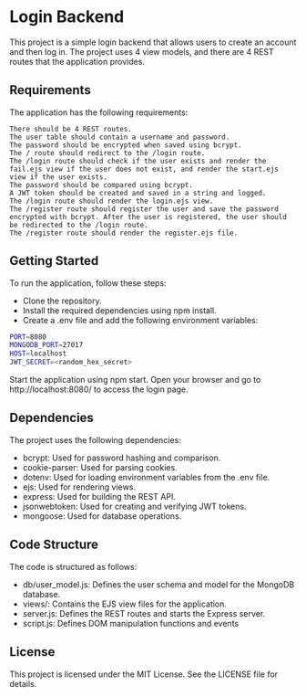 # Login Backend

This project is a simple login backend that allows users to create an account and then log in. The project uses 4 view models, and there are 4 REST routes that the application provides.

## Requirements

The application has the following requirements:

    There should be 4 REST routes.
    The user table should contain a username and password.
    The password should be encrypted when saved using bcrypt.
    The / route should redirect to the /login route.
    The /login route should check if the user exists and render the fail.ejs view if the user does not exist, and render the start.ejs view if the user exists.
    The password should be compared using bcrypt.
    A JWT token should be created and saved in a string and logged.
    The /login route should render the login.ejs view.
    The /register route should register the user and save the password encrypted with bcrypt. After the user is registered, the user should be redirected to the /login route.
    The /register route should render the register.ejs file.

## Getting Started

To run the application, follow these steps:

- Clone the repository.
- Install the required dependencies using npm install.
- Create a .env file and add the following environment variables:

```bash
PORT=8080
MONGODB_PORT=27017
HOST=localhost
JWT_SECRET=<random_hex_secret>
```
Start the application using npm start.
Open your browser and go to http://localhost:8080/ to access the login page.

## Dependencies

The project uses the following dependencies:

- bcrypt: Used for password hashing and comparison.
- cookie-parser: Used for parsing cookies.
- dotenv: Used for loading environment variables from the .env file.
- ejs: Used for rendering views.
- express: Used for building the REST API.
- jsonwebtoken: Used for creating and verifying JWT tokens.
- mongoose: Used for database operations.

## Code Structure

The code is structured as follows:

- db/user_model.js: Defines the user schema and model for the MongoDB database.
- views/: Contains the EJS view files for the application.
- server.js: Defines the REST routes and starts the Express server.
- script.js: Defines DOM manipulation functions and events

## License

This project is licensed under the MIT License. See the LICENSE file for details.